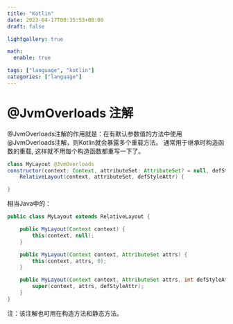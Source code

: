 ```yaml
---
title: "Kotlin"
date: 2023-04-17T00:35:53+08:00
draft: false

lightgallery: true

math:
  enable: true

tags: ["language", "kotlin"]
categories: ["language"]
---
```


# @JvmOverloads 注解
@JvmOverloads注解的作用就是：在有默认参数值的方法中使用@JvmOverloads注解，则Kotlin就会暴露多个重载方法。
通常用于继承时构造函数的重载, 这样就不用每个构造函数都重写一下了。
```java
class MyLayout @JvmOverloads
constructor(context: Context, attributeSet: AttributeSet? = null, defStyleAttr: Int = 0) :
    RelativeLayout(context, attributeSet, defStyleAttr) {

}
```
相当Java中的：
```java
public class MyLayout extends RelativeLayout {

    public MyLayout(Context context) {
        this(context, null);
    }

    public MyLayout(Context context, AttributeSet attrs) {
        this(context, attrs, 0);
    }

    public MyLayout(Context context, AttributeSet attrs, int defStyleAttr) {
        super(context, attrs, defStyleAttr);
    }
}
```

注：该注解也可用在构造方法和静态方法。